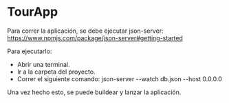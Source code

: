 # TourApp

Para correr la aplicación, se debe ejecutar json-server:
https://www.npmjs.com/package/json-server#getting-started

Para ejecutarlo:
- Abrir una terminal.
- Ir a la carpeta del proyecto.
- Correr el siguiente comando: json-server --watch db.json --host 0.0.0.0

Una vez hecho esto, se puede buildear y lanzar la aplicación.

